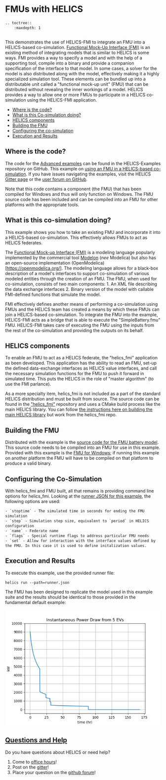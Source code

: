 # FMUs with HELICS

```{eval-rst}
.. toctree::
    :maxdepth: 1


```

This demonstrates the use of HELICS-FMI to integrate an FMU into a HELICS-based co-simulation. [Functional Mock-Up Interface (FMI)](https://fmi-standard.org/) is an existing method of integrating models that is similar to HELICS is some ways. FMI provides a way to specify a model and with the help of a supporting tool, compile into a binary and provide a companion specification of the interface to that model. In some cases, a solver for the model is also distributed along with the model, effectively making it a highly specialized simulation tool. These elements can be bundled up into a distributable unit called a "functional mock-up unit" (FMU) that can be distributed without revealing the inner workings of a model. HELICS provides a way to allow one or more FMUs to participate in a HELICS co-simulation using the HELICS-FMI application.

- [Where is the code?](#where-is-the-code)
- [What is this Co-simulation doing?](#what-is-this-co-simulation-doing)
- [HELICS components](#helics-components)
- [Building the FMU](#building-the-fmu)
- [Configuring the co-simulation](#configuring-the-co-simulation)
- [Execution and Results](#execution-and-results)

## Where is the code?

The code for the [Advanced examples](https://github.com/GMLC-TDC/HELICS-Examples/tree/main/user_guide_examples/advanced) can be found in the HELICS-Examples repository on GitHub. This example on [using an FMU in a HELICS-based co-simulation](https://github.com/GMLC-TDC/HELICS-Examples/tree/main/user_guide_examples/advanced/advanced_fmu). If you have issues navigating the examples, visit the HELICS [Gitter page](https://gitter.im/GMLC-TDC/HELICS) or the [user forum on GitHub](https://github.com/GMLC-TDC/HELICS/discussions).

Note that this code contains a component (the FMU) that has been compiled for Windows and thus will only function on Windows. The FMU source code has been included and can be compiled into an FMU for other platforms with the appropriate tools.

## What is this co-simulation doing?

This example shows you how to take an existing FMU and incorporate it into a HELICS-based co-simulation. This effectively allows FMUs to act as HELICS federates.  

The [Functional Mock-up Interface (FMI)](https://fmi-standard.org/) is a modeling language popularly implemented by the commercial tool [Modelon](https://modelon.com/) (_nee_ Modelica) but also has an open-source implementation (OpenModelica)[https://openmodelica.org/]. The modeling language allows for a black-box description of a model's interfaces to support co-simulation of various modeled entities through the creation of an FMU. The FMU, when used for co-simulation, consists of two main components:
	1. An XML file describing the data exchange interfaces
	2. Binary version of the model with callable FMI-defined functions that simulate the model.
	
FMI effectively defines another means of performing a co-simulation using FMUs and the HELICS team has created a means by which these FMUs can join a HELICS-based co-simulation. To integrate the FMU into the example, HELICS-FMI acts as a bridge that is able to execute the "SimpleBattery.fmu" FMU. HELICS-FMI takes care of executing the FMU using the inputs from the rest of the co-simulation and providing the outputs on its behalf.


## HELICS components
To enable an FMU to act as a HELICS federate, the "helics_fmi" application as been developed. This application has the ability to read an FMU, set-up the defined data-exchange interfaces as HELICS value interfaces, and call the necessary simulation functions for the FMU to push it forward in simulated time. This puts the HELICS in the role of "master algorithm" (to use the FMI parlance).

As a more specialty item, helics_fmi is not included as a part of the standard HELICS distribution and must be built from source. The source code can be found in the ["helics_fmi"](https://github.com/GMLC-TDC/HELICS-FMI) repository and uses a CMake build process like the main HELICS library. You can follow [the instructions here on building the main HELICS library](https://docs.helics.org/en/latest/user-guide/installation/build_from_source.html) but work from the helics_fmi repo.

## Building the FMU
Distributed with the example is the [source code for the FMU battery model](https://github.com/GMLC-TDC/HELICS-Examples/blob/main/user_guide_examples/advanced/advanced_fmu/SimpleBattery.mo). This source code needs to be compiled into an FMU for use in this example. Provided with this example is the [FMU for Windows](https://github.com/GMLC-TDC/HELICS-Examples/blob/main/user_guide_examples/advanced/advanced_fmu/SimpleBattery.fmu); if running this example on another platform the FMU will have to be compiled on that platform to produce a valid binary.


## Configuring the Co-Simulation
With helics_fmi and FMU built, all that remains is providing command line options for helics_fmi. Looking at the [runner JSON for this example](https://github.com/GMLC-TDC/HELICS-Examples/blob/main/user_guide_examples/advanced/advanced_fmu/runner.json), the following options are used:

	- `stoptime` - The simulated time in seconds for ending the FMU simulation
	- `step` - Simulation step size, equivalent to `period` in HELICS configuration
	- `name` - Federate name
	- `flags` - Special runtime flags to address particular FMU needs
	- `set` - Allow for interaction with the interface values defined by the FMU. In this case it is used to define initalization values.


## Execution and Results
To execute this example, use the provided runner file:

```
helics run --path=runner.json
```

The FMU has been designed to replicate the model used in this example suite and the results should be identical to those provided in the fundamental default example:

![](https://github.com/GMLC-TDC/helics_doc_resources/raw/main/user_guide/fundamental_default_resultcharger.png)


## [Questions and Help](../../support.md)

Do you have questions about HELICS or need help?

1. Come to [office hours](https://helics.org/HELICSOfficeHours.ics)!
2. Post on the [gitter](https://gitter.im/GMLC-TDC/HELICS)!
3. Place your question on the [github forum](https://github.com/GMLC-TDC/HELICS/discussions)!
